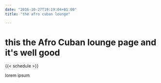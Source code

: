 ```yaml
---
date: "2016-10-27T19:19:04+01:00"
title: "the afro cuban lounge"

---
```


# this the Afro Cuban lounge page and it's well good

{{< schedule >}}

lorem ipsum
